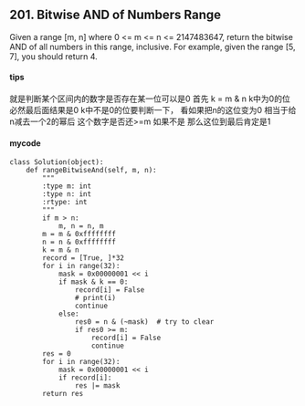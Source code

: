 ## 201. Bitwise AND of Numbers Range 

Given a range [m, n] where 0 <= m <= n <= 2147483647, return the bitwise AND of all numbers in this range, inclusive.
For example, given the range [5, 7], you should return 4. 

#### tips
就是判断某个区间内的数字是否存在某一位可以是0
首先 k = m & n k中为0的位必然最后面结果是0 k中不是0的位要判断一下， 看如果把n的这位变为0 相当于给n减去一个2的幂后 这个数字是否还>=m 如果不是 那么这位到最后肯定是1

#### mycode

```
class Solution(object):
    def rangeBitwiseAnd(self, m, n):
        """
        :type m: int
        :type n: int
        :rtype: int
        """
        if m > n:
            m, n = n, m
        m = m & 0xffffffff
        n = n & 0xffffffff
        k = m & n
        record = [True, ]*32
        for i in range(32):
            mask = 0x00000001 << i
            if mask & k == 0:
                record[i] = False
                # print(i)
                continue
            else:
                res0 = n & (~mask)  # try to clear
                if res0 >= m:
                    record[i] = False
                    continue
        res = 0
        for i in range(32):
            mask = 0x00000001 << i
            if record[i]:
                res |= mask
        return res
```

